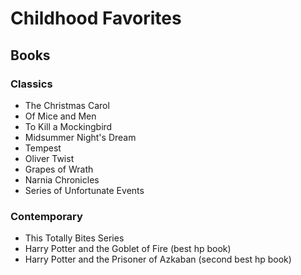 # Childhood Favorites

## Books

### Classics

- The Christmas Carol
- Of Mice and Men
- To Kill a Mockingbird
- Midsummer Night's Dream
- Tempest
- Oliver Twist
- Grapes of Wrath
- Narnia Chronicles
- Series of Unfortunate Events

### Contemporary

- This Totally Bites Series
- Harry Potter and the Goblet of Fire (best hp book)
- Harry Potter and the Prisoner of Azkaban (second best hp book)
